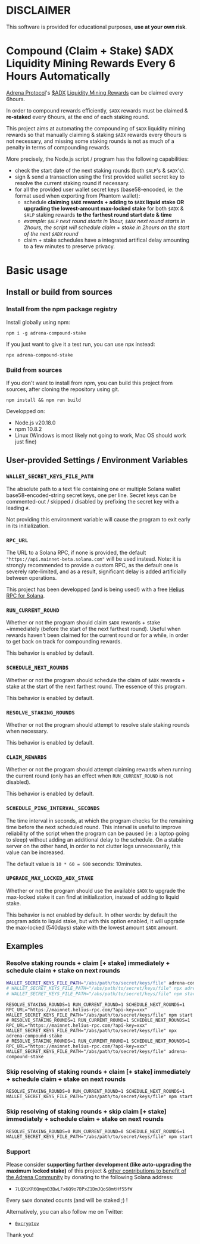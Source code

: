 # DISCLAIMER

This software is provided for educational purposes, **use at your own risk**.

# Compound (Claim + Stake) $ADX Liquidity Mining Rewards Every 6 Hours Automatically

[Adrena Protocol](https://www.adrena.xyz/)'s [$ADX](https://birdeye.so/token/AuQaustGiaqxRvj2gtCdrd22PBzTn8kM3kEPEkZCtuDw?chain=solana) [Liquidity Mining Rewards](https://docs.adrena.xyz/about-adrena/staking) can be claimed every 6hours.

In order to compound rewards efficiently, `$ADX` rewards must be claimed & **re-staked** every 6hours, at the end of each staking round.

This project aims at automating the compounding of `$ADX` liquidity mining rewards so that manually claiming & staking `$ADX` rewards every 6hours is not necessary, and missing some staking rounds is not as much of a penalty in terms of compounding rewards.

More precisely, the Node.js script / program has the following capabilities:

- check the start date of the next staking rounds (both `$ALP`'s & `$ADX`'s).
- sign & send a transaction using the first provided wallet secret key to resolve the current staking round if necessary.
- for all the provided user wallet secret keys (base58-encoded, ie: the format used when exporting from Phantom wallet):
  - schedule **claiming `$ADX` rewards + adding to `$ADX` liquid stake OR upgrading the lowest-amount max-locked stake** for both `$ADX` & `$ALP` staking rewards **to the farthest round start date & time**
  - _example: `$ALP` next round starts in 1hour, `$ADX` next round starts in 2hours, the script will schedule claim + stake in 2hours on the start of the next `$ADX` round_
  - claim + stake schedules have a integrated artifical delay amounting to a few minutes to preserve privacy.

# Basic usage

## Install or build from sources

### Install from the npm package registry

Install globally using npm:

```
npm i -g adrena-compound-stake
```

If you just want to give it a test run, you can use npx instead:

```
npx adrena-compound-stake
```

### Build from sources

If you don't want to install from npm, you can build this project from sources, after cloning the repository using git.

```
npm install && npm run build
```

Developped on:

- Node.js v20.18.0
- npm 10.8.2
- Linux (Windows is most likely not going to work, Mac OS should work just fine)

## User-provided Settings / Environment Variables

### `WALLET_SECRET_KEYS_FILE_PATH`

The absolute path to a text file containing one or multiple Solana wallet base58-encoded-string secret keys, one per line.
Secret keys can be commented-out / skipped / disabled by prefixing the secret key with a leading `#`.

Not providing this environment variable will cause the program to exit early in its initialization.

### `RPC_URL`

The URL to a Solana RPC, if none is provided, the default `"https://api.mainnet-beta.solana.com"` will be used instead.
Note: it is strongly recommended to provide a custom RPC, as the default one is severely rate-limited, and as a result, significant delay is added artificially between operations.

This project has been developped (and is being used!) with a free [Helius RPC for Solana](https://www.helius.dev/).

### `RUN_CURRENT_ROUND`

Whether or not the program should claim `$ADX` rewards + stake ~immediately (before the start of the next farthest round).
Useful when rewards haven't been claimed for the current round or for a while, in order to get back on track for compounding rewards.

This behavior is enabled by default.

### `SCHEDULE_NEXT_ROUNDS`

Whether or not the program should schedule the claim of `$ADX` rewards + stake at the start of the next farthest round.
The essence of this program.

This behavior is enabled by default.

### `RESOLVE_STAKING_ROUNDS`

Whether or not the program should attempt to resolve stale staking rounds when necessary.

This behavior is enabled by default.

### `CLAIM_REWARDS`

Whether or not the program should attempt claiming rewards when running the current round (only has an effect when `RUN_CURRENT_ROUND` is not disabled).

This behavior is enabled by default.

### `SCHEDULE_PING_INTERVAL_SECONDS`

The time interval in seconds, at which the program checks for the remaining time before the next scheduled round.
This interval is useful to improve reliability of the script when the program can be paused (ie: a laptop going to sleep) without adding an additional delay to the schedule.
On a stable server on the other hand, in order to not clutter logs unnecessarily, this value can be increased.

The default value is `10 * 60 = 600` seconds: 10minutes.

### `UPGRADE_MAX_LOCKED_ADX_STAKE`

Whether or not the program should use the available `$ADX` to upgrade the max-locked stake it can find at initialization, instead of adding to liquid stake.

This behavior is not enabled by default. In other words: by default the program adds to liquid stake, but with this option enabled, it will upgrade the max-locked (540days) stake with the lowest amount `$ADX` amount.

## Examples

### Resolve staking rounds + claim [+ stake] immediately + schedule claim + stake on next rounds

```bash
WALLET_SECRET_KEYS_FILE_PATH="/abs/path/to/secret/keys/file" adrena-compound-stake
# WALLET_SECRET_KEYS_FILE_PATH="/abs/path/to/secret/keys/file" npx adrena-compound-stake
# WALLET_SECRET_KEYS_FILE_PATH="/abs/path/to/secret/keys/file" npm start
```

```
RESOLVE_STAKING_ROUNDS=1 RUN_CURRENT_ROUND=1 SCHEDULE_NEXT_ROUNDS=1 RPC_URL="https://mainnet.helius-rpc.com/?api-key=xxx" WALLET_SECRET_KEYS_FILE_PATH="/abs/path/to/secret/keys/file" npm start
# RESOLVE_STAKING_ROUNDS=1 RUN_CURRENT_ROUND=1 SCHEDULE_NEXT_ROUNDS=1 RPC_URL="https://mainnet.helius-rpc.com/?api-key=xxx" WALLET_SECRET_KEYS_FILE_PATH="/abs/path/to/secret/keys/file" npx adrena-compound-stake
# RESOLVE_STAKING_ROUNDS=1 RUN_CURRENT_ROUND=1 SCHEDULE_NEXT_ROUNDS=1 RPC_URL="https://mainnet.helius-rpc.com/?api-key=xxx" WALLET_SECRET_KEYS_FILE_PATH="/abs/path/to/secret/keys/file" adrena-compound-stake
```

### Skip resolving of staking rounds + claim [+ stake] immediately + schedule claim + stake on next rounds

```
RESOLVE_STAKING_ROUNDS=0 RUN_CURRENT_ROUND=1 SCHEDULE_NEXT_ROUNDS=1 WALLET_SECRET_KEYS_FILE_PATH="/abs/path/to/secret/keys/file" npm start
```

### Skip resolving of staking rounds + skip claim [+ stake] immediately + schedule claim + stake on next rounds

```
RESOLVE_STAKING_ROUNDS=0 RUN_CURRENT_ROUND=0 SCHEDULE_NEXT_ROUNDS=1 WALLET_SECRET_KEYS_FILE_PATH="/abs/path/to/secret/keys/file" npm start
```

### Support

Please consider **supporting further development (like auto-upgrading the maximum locked stake)** of this project & [other contributions to benefit of the Adrena Community](https://github.com/0xcryptovenom) by donating to the following Solana address:

- `7LQXiKR6QmqmB3BwLFx6Q9o7BPxZ1DmJQoS8mtHf55fW`

Every `$ADX` donated counts (and will be staked ;) !

Alternatively, you can also follow me on Twitter:

- [`0xcryptov`](https://x.com/0xcryptov)

Thank you!
